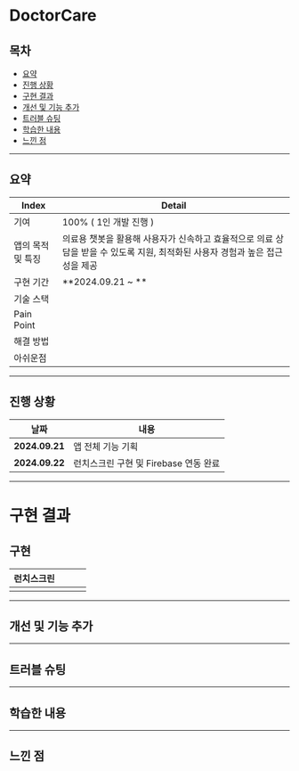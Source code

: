 # DoctorCare

## 목차 
- [요약](#요약)
- [진행 상황](#진행-상황)
- [구현 결과](#구현-결과)
- [개선 및 기능 추가](#개선-및-기능-추가)
- [트러블 슈팅](#트러블-슈팅)
- [학습한 내용](#학습한-내용)
- [느낀 점](#느낀-점)

-------------

## 요약

|Index|Detail|
|------|---|
|기여|100% ( 1인 개발 진행 ) |
|앱의 목적 및 특징|의료용 챗봇을 활용해 사용자가 신속하고 효율적으로 의료 상담을 받을 수 있도록 지원, 최적화된 사용자 경험과 높은 접근성을 제공|
|구현 기간| **2024.09.21 ~ **|
|기술 스택| |
|Pain Point| |
|해결 방법| |
|아쉬운점| |

-------------

## 진행 상황

|날짜|내용|
|------|---|
|**2024.09.21**|앱 전체 기능 기획|
|**2024.09.22**|런치스크린 구현 및 Firebase 연동 완료|



-------------

# 구현 결과

## 구현
|런치스크린||||
|:----:|:----:|:----:|:----:|
||

-------------

## 개선 및 기능 추가

   

-------------

## 트러블 슈팅
  

-------------

## 학습한 내용
  

-------------

## 느낀 점
